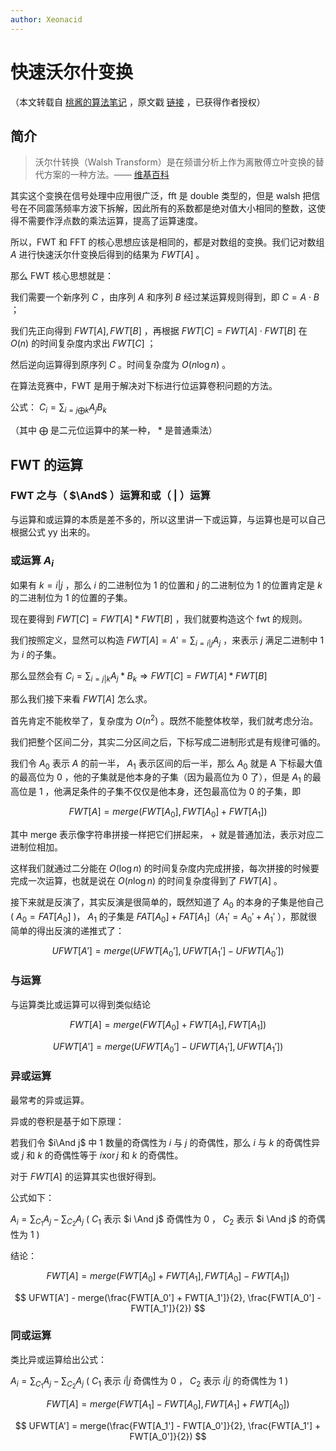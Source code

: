 ```yaml
---
author: Xeonacid
---
```


# 快速沃尔什变换

（本文转载自 [桃酱的算法笔记](https://zhuanlan.zhihu.com/c_1005817911142838272) ，原文戳 [链接](https://zhuanlan.zhihu.com/p/41867199) ，已获得作者授权）

## 简介

> 沃尔什转换（Walsh Transform）是在频谱分析上作为离散傅立叶变换的替代方案的一种方法。—— [维基百科](https://zh.wikipedia.org/zh-cn/%E6%B2%83%E7%88%BE%E4%BB%80%E8%BD%89%E6%8F%9B) 

其实这个变换在信号处理中应用很广泛，fft 是 double 类型的，但是 walsh 把信号在不同震荡频率方波下拆解，因此所有的系数都是绝对值大小相同的整数，这使得不需要作浮点数的乘法运算，提高了运算速度。

所以，FWT 和 FFT 的核心思想应该是相同的，都是对数组的变换。我们记对数组 $A$ 进行快速沃尔什变换后得到的结果为 $FWT[A]$ 。

那么 FWT 核心思想就是：

我们需要一个新序列 $C$ ，由序列 $A$ 和序列 $B$ 经过某运算规则得到，即 $C = A \cdot B$ ；

我们先正向得到 $FWT[A], FWT[B]$ ，再根据 $FWT[C]=FWT[A] \cdot FWT[B]$ 在 $O(n)$ 的时间复杂度内求出 $FWT[C]$ ；

然后逆向运算得到原序列 $C$ 。时间复杂度为 $O(n \log{n})$ 。

在算法竞赛中，FWT 是用于解决对下标进行位运算卷积问题的方法。

公式： $C_{i} = \sum_{i=j \bigoplus k}A_{j} B_{k}$ 

（其中 $\bigoplus$ 是二元位运算中的某一种， $*$ 是普通乘法）

## FWT 的运算

### FWT 之与（ $\And$ ）运算和或（ $|$ ）运算

与运算和或运算的本质是差不多的，所以这里讲一下或运算，与运算也是可以自己根据公式 yy 出来的。

### 或运算 $A_i$ 

如果有 $k=i|j$ ，那么 $i$ 的二进制位为 $1$ 的位置和 $j$ 的二进制位为 $1$ 的位置肯定是 $k$ 的二进制位为 $1$ 的位置的子集。

现在要得到 $FWT[C] = FWT[A] * FWT[B]$ ，我们就要构造这个 fwt 的规则。

我们按照定义，显然可以构造 $FWT[A] = A' = \sum_{i=i|j}A_{j}$ ，来表示 $j$ 满足二进制中 $1$ 为 $i$ 的子集。

那么显然会有 $C_{i} = \sum_{i=j|k}A_{j}*B_{k} \Rightarrow FWT[C] = FWT[A] * FWT[B]$ 

那么我们接下来看 $FWT[A]$ 怎么求。

首先肯定不能枚举了，复杂度为 $O(n^2)$ 。既然不能整体枚举，我们就考虑分治。

我们把整个区间二分，其实二分区间之后，下标写成二进制形式是有规律可循的。

我们令 $A_0$ 表示 $A$ 的前一半， $A_1$ 表示区间的后一半，那么 $A_0$ 就是 A 下标最大值的最高位为 $0$ ，他的子集就是他本身的子集（因为最高位为 $0$ 了），但是 $A_1$ 的最高位是 $1$ ，他满足条件的子集不仅仅是他本身，还包最高位为 $0$ 的子集，即

$$
FWT[A] = merge(FWT[A_0], FWT[A_0] + FWT[A_1])
$$

其中 merge 表示像字符串拼接一样把它们拼起来， $+$ 就是普通加法，表示对应二进制位相加。

这样我们就通过二分能在 $O(\log{n})$ 的时间复杂度内完成拼接，每次拼接的时候要完成一次运算，也就是说在 $O(n\log{n})$ 的时间复杂度得到了 $FWT[A]$ 。

接下来就是反演了，其实反演是很简单的，既然知道了 $A_0$ 的本身的子集是他自己 ( $A_0 = FAT[A_0]$ )， $A_1$ 的子集是 $FAT[A_0] + FAT[A_1]（A_1'= A_0' + A_1'$ ），那就很简单的得出反演的递推式了：

$$
UFWT[A'] = merge(UFWT[A_0'], UFWT[A_1'] - UFWT[A_0'])
$$

### 与运算

与运算类比或运算可以得到类似结论

$$
FWT[A] = merge(FWT[A_0] + FWT[A_1], FWT[A_1])
$$

$$
UFWT[A'] = merge(UFWT[A_0'] - UFWT[A_1'], UFWT[A_1'])
$$

### 异或运算

最常考的异或运算。

异或的卷积是基于如下原理：

若我们令 $i\And j$ 中 $1$ 数量的奇偶性为 $i$ 与 $j$ 的奇偶性，那么 $i$ 与 $k$ 的奇偶性异或 $j$ 和 $k$ 的奇偶性等于 $i \operatorname{xor} j$ 和 $k$ 的奇偶性。

对于 $FWT[A]$ 的运算其实也很好得到。

公式如下：

 $A_{i} = \sum_{C_1}A_{j} - \sum_{C_2}A_{j}$ ( $C_1$ 表示 $i \And j$ 奇偶性为 $0$ ， $C_2$ 表示 $i \And j$ 的奇偶性为 $1$ )

结论：

$$
FWT[A] = merge(FWT[A_0] + FWT[A_1], FWT[A_0] - FWT[A_1])
$$

$$
UFWT[A'] - merge(\frac{FWT[A_0'] + FWT[A_1']}{2}, \frac{FWT[A_0'] - FWT[A_1']}{2})
$$

### 同或运算

类比异或运算给出公式：

 $A_{i} = \sum_{C_1}A_{j} - \sum_{C_2}A_{j}$ ( $C_1$ 表示 $i|j$ 奇偶性为 $0$ ， $C_2$ 表示 $i|j$ 的奇偶性为 $1$ )

$$
FWT[A] = merge(FWT[A_1] - FWT[A_0], FWT[A_1] + FWT[A_0])
$$

$$
UFWT[A'] = merge(\frac{FWT[A_1'] - FWT[A_0']}{2}, \frac{FWT[A_1'] + FWT[A_0']}{2})
$$
